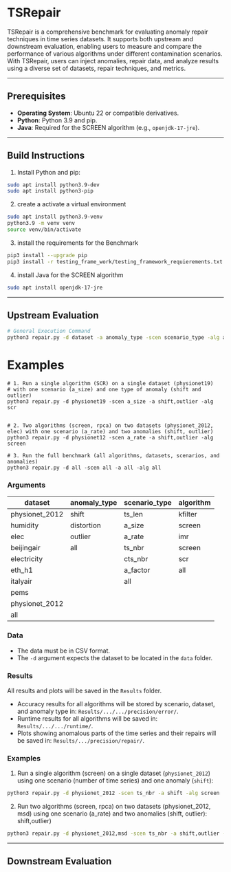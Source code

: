 # TSRepair

TSRepair is a comprehensive benchmark for evaluating anomaly repair techniques in time series datasets. It supports both upstream and downstream evaluation, enabling users to measure and compare the performance of various algorithms under different contamination scenarios. With TSRepair, users can inject anomalies, repair data, and analyze results using a diverse set of datasets, repair techniques, and metrics.

---

## Prerequisites

- **Operating System**: Ubuntu 22 or compatible derivatives.
- **Python**: Python 3.9 and pip.
- **Java**: Required for the SCREEN algorithm (e.g., `openjdk-17-jre`).
---

## Build Instructions

1. Install Python and pip:
```bash
sudo apt install python3.9-dev
sudo apt install python3-pip
```



2. create a activate a virtual environment

```bash
sudo apt install python3.9-venv
python3.9 -m venv venv
source venv/bin/activate
```

3. install the requirements for the Benchmark

```bash
pip3 install --upgrade pip
pip3 install -r testing_frame_work/testing_framework_requierements.txt
```

4. install Java for the SCREEN algorithm

```bash
sudo apt install openjdk-17-jre
```

___


## Upstream Evaluation

```bash
# General Execution Command
python3 repair.py -d dataset -a anomaly_type -scen scenario_type -alg algorithm
```

# Examples

```
# 1. Run a single algorithm (SCR) on a single dataset (physionet19) 
# with one scenario (a_size) and one type of anomaly (shift and outlier)
python3 repair.py -d physionet19 -scen a_size -a shift,outlier -alg scr


# 2. Two algorithms (screen, rpca) on two datasets (physionet_2012, elec) with one scenario (a_rate) and two anomalies (shift, outlier)
python3 repair.py -d physionet12 -scen a_rate -a shift,outlier -alg screen

# 3. Run the full benchmark (all algorithms, datasets, scenarios, and anomalies)
python3 repair.py -d all -scen all -a all -alg all
```

### Arguments

| dataset      | anomaly_type | scenario_type | algorithm | 
|--------------|--------------|---------------|-----------| 
| physionet_2012       | shift        | ts_len        | kfilter   |
| humidity     | distortion   | a_size        | screen    |
| elec         | outlier      | a_rate        | imr       |
| beijingair   | all          | ts_nbr        | screen    |
| electricity  |              | cts_nbr       | scr       |
| eth_h1       |              | a_factor      | all       |
| italyair     |              | all           |           |
| pems         |              |               |           |
| physionet_2012 |            |               |           |
| all          |              |               |           |

### Data

- The data must be in CSV format.
- The `-d` argument expects the dataset to be located in the `data` folder.

### Results

All results and plots will be saved in the `Results` folder. 
- Accuracy results for all algorithms will be stored by scenario, dataset, and anomaly type in: `Results/.../.../precision/error/`. 
- Runtime results for all algorithms will be saved in: `Results/.../.../runtime/`. 
- Plots showing anomalous parts of the time series and their repairs will be saved in: `Results/.../precision/repair/`.

### Examples

1. Run a single algorithm (screen) on a single dataset (`physionet_2012`) using one scenario (number of time series) and one anomaly (`shift`):
```bash
python3 repair.py -d physionet_2012 -scen ts_nbr -a shift -alg screen
```

2.	Run two algorithms (screen, rpca) on two datasets (physionet_2012, msd) using one scenario (a_rate) and two anomalies (shift, outlier):   shift,outlier)

```bash
python3 repair.py -d physionet_2012,msd -scen ts_nbr -a shift,outlier -alg screen,rpca
```


___


## Downstream Evaluation


